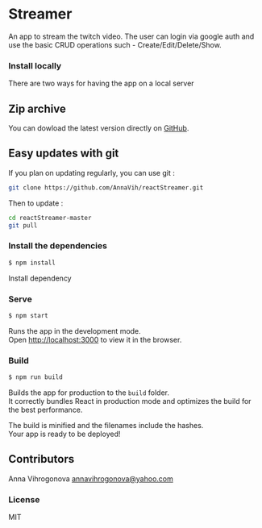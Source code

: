 # Streamer 

An app to stream the twitch video. The user can login via google auth and use the basic CRUD operations
such - Create/Edit/Delete/Show. 

### Install locally

There are two ways for having the app on a local server

## Zip archive

You can dowload the latest version directly on [GitHub](https://github.com/AnnaVih/reactStreamer/archive/master.zip).

## Easy updates with git

If you plan on updating regularly, you can use git :
```bash
git clone https://github.com/AnnaVih/reactStreamer.git
```
Then to update :
```bash
cd reactStreamer-master
git pull
```

### Install the dependencies

```sh
$ npm install
```
Install dependency

### Serve

```sh
$ npm start
```
Runs the app in the development mode.<br>
Open [http://localhost:3000](http://localhost:3000) to view it in the browser.

### Build

```sh
$ npm run build
```
Builds the app for production to the `build` folder.<br>
It correctly bundles React in production mode and optimizes the build for the best performance.

The build is minified and the filenames include the hashes.<br>
Your app is ready to be deployed!

## Contributors

Anna Vihrogonova annavihrogonova@yahoo.com

### License

MIT